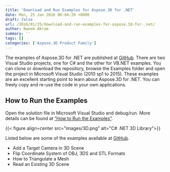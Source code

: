 ```yaml
---
title: 'Download and Run Examples for Aspose.3D for .NET'
date: Mon, 25 Jan 2016 06:04:39 +0000
draft: false
url: /2016/01/25/download-and-run-examples-for-aspose.3d-for-.net/
author: Naeem Akram
summary: ''
tags: []
categories: ['Aspose.3D Product Family']
---
```


The examples of Aspose.3D for .NET are published at [GitHub][1]. There are two Visual Studio projects, one for C# and the other for VB.NET examples. You can clone or download the repository, browse the Examples folder and open the project in Microsoft Visual Studio (2010 sp1 to 2015). These examples are an excellent starting point to learn about Aspose.3D for .NET. You can freely copy and re-use the code in your own applications.

## How to Run the Examples

Open the solution file in Microsoft Visual Studio and debug/run. More details can be found at [“How to Run the Examples”][2].



{{< figure align=center src="images/3D.png" alt="C# .NET 3D Library">}}


Listed below are some of the examples available at [GitHub][3].

*   Add a Target Camera in 3D Scene
*   Flip Coordinate System of OBJ, 3DS and STL Formats
*   How to Triangulate a Mesh
*   Read an Existing 3D Scene




[1]: https://github.com/aspose3d/Aspose_3D_NET
[2]: https://docs.aspose.com/display/3dnet/How+to+Run+the+Examples
[3]: https://github.com/aspose3d/Aspose_3D_NET




